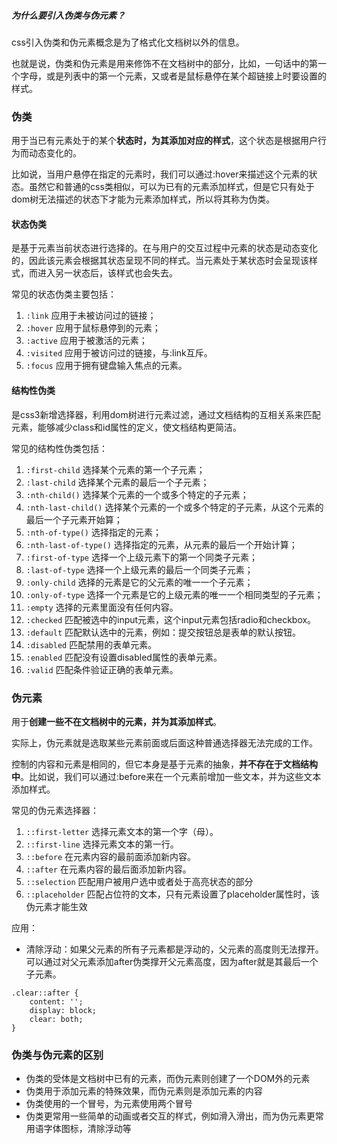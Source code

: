 ##### 为什么要引入伪类与伪元素？
css引入伪类和伪元素概念是为了格式化文档树以外的信息。

也就是说，伪类和伪元素是用来修饰不在文档树中的部分，比如，一句话中的第一个字母，或是列表中的第一个元素，又或者是鼠标悬停在某个超链接上时要设置的样式。

### 伪类
用于当已有元素处于的某个<b>状态时，为其添加对应的样式</b>，这个状态是根据用户行为而动态变化的。

比如说，当用户悬停在指定的元素时，我们可以通过:hover来描述这个元素的状态。虽然它和普通的css类相似，可以为已有的元素添加样式，但是它只有处于dom树无法描述的状态下才能为元素添加样式，所以将其称为伪类。

#### 状态伪类
是基于元素当前状态进行选择的。在与用户的交互过程中元素的状态是动态变化的，因此该元素会根据其状态呈现不同的样式。当元素处于某状态时会呈现该样式，而进入另一状态后，该样式也会失去。

常见的状态伪类主要包括：
1. ```:link``` 应用于未被访问过的链接；    
2. ```:hover``` 应用于鼠标悬停到的元素；
3. ```:active``` 应用于被激活的元素；
4. ```:visited``` 应用于被访问过的链接，与:link互斥。
5. ```:focus``` 应用于拥有键盘输入焦点的元素。

#### 结构性伪类
是css3新增选择器，利用dom树进行元素过滤，通过文档结构的互相关系来匹配元素，能够减少class和id属性的定义，使文档结构更简洁。

常见的结构性伪类包括：
1. ```:first-child``` 选择某个元素的第一个子元素；  
2. ```:last-child``` 选择某个元素的最后一个子元素；
3. ```:nth-child()``` 选择某个元素的一个或多个特定的子元素；
4. ```:nth-last-child()``` 选择某个元素的一个或多个特定的子元素，从这个元素的最后一个子元素开始算；
5. ```:nth-of-type()``` 选择指定的元素；
6. ```:nth-last-of-type()``` 选择指定的元素，从元素的最后一个开始计算；
7. ```:first-of-type``` 选择一个上级元素下的第一个同类子元素；
8. ```:last-of-type``` 选择一个上级元素的最后一个同类子元素；
9. ```:only-child``` 选择的元素是它的父元素的唯一一个子元素；
10. ```:only-of-type``` 选择一个元素是它的上级元素的唯一一个相同类型的子元素；
11. ```:empty``` 选择的元素里面没有任何内容。
12. ```:checked``` 匹配被选中的input元素，这个input元素包括radio和checkbox。
13. ```:default``` 匹配默认选中的元素，例如：提交按钮总是表单的默认按钮。
14. ```:disabled``` 匹配禁用的表单元素。
15. ```:enabled``` 匹配没有设置disabled属性的表单元素。
16. ```:valid``` 匹配条件验证正确的表单元素。

### 伪元素
用于<b>创建一些不在文档树中的元素，并为其添加样式</b>。

实际上，伪元素就是选取某些元素前面或后面这种普通选择器无法完成的工作。

控制的内容和元素是相同的，但它本身是基于元素的抽象，<b>并不存在于文档结构中</b>。比如说，我们可以通过:before来在一个元素前增加一些文本，并为这些文本添加样式。

常见的伪元素选择器：
1. ```::first-letter``` 选择元素文本的第一个字（母）。
2. ```::first-line``` 选择元素文本的第一行。
3. ```::before``` 在元素内容的最前面添加新内容。
4. ```::after``` 在元素内容的最后面添加新内容。
5. ```::selection``` 匹配用户被用户选中或者处于高亮状态的部分
6. ```::placeholder``` 匹配占位符的文本，只有元素设置了placeholder属性时，该伪元素才能生效

应用：
* 清除浮动：如果父元素的所有子元素都是浮动的，父元素的高度则无法撑开。可以通过对父元素添加after伪类撑开父元素高度，因为after就是其最后一个子元素。
```
.clear::after {
    content: '';
    display: block;
    clear: both;
}
```

### 伪类与伪元素的区别
* 伪类的受体是文档树中已有的元素，而伪元素则创建了一个DOM外的元素
* 伪类用于添加元素的特殊效果，而伪元素则是添加元素的内容
* 伪类使用的一个冒号，为元素使用两个冒号
* 伪类更常用一些简单的动画或者交互的样式，例如滑入滑出，而为伪元素更常用语字体图标，清除浮动等


